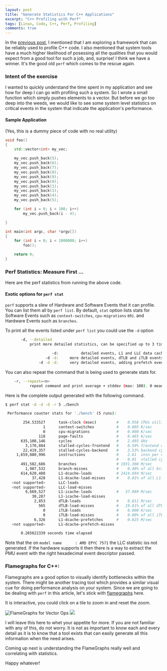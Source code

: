 ```yaml
---
layout: post
title: "Generate Statistics For C++ Applications"
excerpt: "C++ Profiling with Perf"
tags: [Linux, Code, C++, Perf, Profiling]
comments: true
---
```

In the [previous post](http://www.mycpu.org/c++-tuning-tools-explore/), I
mentioned that I am exploring a framework that can be reliably used to profile
C++ code. I also mentioned that system tools have a much higher likelihood of
posessing all the qualities that you would expect from a good tool for such a
job, and, surprise! I think we have a winner. It's the good old ``perf`` which
comes to the rescue again.

### Intent of the exercise
I wanted to quickly understand the time spent in my application and see how for
deep I can go with profiling such a system. So I wrote a small function which
simply pushes elements to a vector. But before we go too deep into the weeds, we
would like to see some system level statistics on critical events in the system
that indicate the application's performance.

#### Sample Application
(Yes, this is a dummy piece of code with no real utility)

```cpp
void foo()
{
    std::vector<int> my_vec;

    my_vec.push_back(5);
    my_vec.push_back(6);
    my_vec.push_back(7);
    my_vec.push_back(8);
    my_vec.push_back(9);
    my_vec.push_back(0);
    my_vec.push_back(1);
    my_vec.push_back(1);
    my_vec.push_back(4);
    my_vec.push_back(5);

    for (int i = 0; i < 100; i++)
        my_vec.push_back(i - 4);

}

int main(int argc, char *argv[])
{
    for (int i = 0; i < 1000000; i++)
        foo();

    return 0;
}

```

### Perf Statistics: Measure First ...
Here are the perf statistics from running the above code.

#### Exotic options for ``perf stat``
``perf`` supports a slew of Hardware and Software Events that it can
profile. You can list them all by ``perf list``. By default, ``stat`` option
lists stats for Software Events such as ``context-switches``, ``cpu-migrations``
etc. and Hardware Events such as ``branches``.

To print all the events listed under ``perf list`` you could use the ``-d`` option
```bash
       -d, --detailed
           print more detailed statistics, can be specified up to 3 times

                     -d:          detailed events, L1 and LLC data cache
                  -d -d:     more detailed events, dTLB and iTLB events
               -d -d -d:     very detailed events, adding prefetch events
```

You can also repeat the command that is being used to generate stats for.
```bash
	-r, --repeat=<n>
           repeat command and print average + stddev (max: 100). 0 means forever.

```

Here is the complete output generated with the following command.
```bash
$ perf stat -d -d -d -r 5 ./bench

 Performance counter stats for './bench' (5 runs):

        254.533527      task-clock (msec)         #    0.958 CPUs utilized            ( +-  0.87% )
                 1      context-switches          #    0.005 K/sec                    ( +- 16.67% )
                 0      cpu-migrations            #    0.000 K/sec                  
               118      page-faults               #    0.465 K/sec                    ( +-  0.43% )
       635,108,146      cycles                    #    2.495 GHz                      ( +-  5.06% )  (40.76%)
         3,170,884      stalled-cycles-frontend   #    0.50% frontend cycles idle     ( +- 16.73% )  (42.14%)
        22,419,357      stalled-cycles-backend    #    3.53% backend cycles idle      ( +- 14.04% )  (43.64%)
     1,659,880,996      instructions              #    2.61  insn per cycle         
                                                  #    0.01  stalled cycles per insn  ( +-  4.03% )  (44.76%)
       491,582,686      branches                  # 1931.308 M/sec                    ( +-  3.95% )  (45.35%)
         1,987,532      branch-misses             #    0.40% of all branches          ( +- 13.18% )  (45.71%)
       614,620,488      L1-dcache-loads           # 2414.694 M/sec                    ( +-  4.77% )  (41.14%)
            37,428      L1-dcache-load-misses     #    0.01% of all L1-dcache hits    ( +-  4.48% )  (39.76%)
   <not supported>      LLC-loads                                                   
   <not supported>      LLC-load-misses                                             
         9,669,527      L1-icache-loads           #   37.989 M/sec                    ( +- 58.22% )  (38.26%)
            30,287      L1-icache-load-misses                                         ( +-  5.43% )  (37.13%)
             2,853      dTLB-loads                #    0.011 M/sec                    ( +-  4.12% )  (36.54%)
               565      dTLB-load-misses          #   19.81% of all dTLB cache hits   ( +-  5.73% )  (36.18%)
                 0      iTLB-loads                #    0.000 K/sec                    (36.20%)
                 0      iTLB-load-misses          #    0.00% of all iTLB cache hits   (36.21%)
             6,326      L1-dcache-prefetches      #    0.025 M/sec                    ( +-  4.60% )  (36.20%)
   <not supported>      L1-dcache-prefetch-misses                                   

       0.265622339 seconds time elapsed                                          ( +-  3.40% )


```
Note that the on 
```model name      : AMD EPYC 7571```
the LLC statistic iss not generated. If the hardware supports it then there is a
way to extract the PMU event with the right hexadecimal event descriptor
passed.

### Flamegraphs for C++:
Flamegraphs are a good option to visually identify bottlenecks within the
system. There might be another tracing tool which provides a similar visual cue
for doing performance analysis on your system. Since we are going to be dealing
with ``perf`` in this article, let's stick with
[flamegraphs](http://www.brendangregg.com/flamegraphs.html) here.

It is interactive, you could click on a tile to zoom in and reset the zoom.

![FlameGraphs for Vector Ops](/images/vec_fg.svg)
<img src="images/vec_fg.svg">

I will leave this here to whet your appetite for more. If you are not familiar
with any of this, do not worry. It is not as important to know each and every
detail as it is to know that a tool exists that can easily generate all this
information when the need arises.

Coming up next is understanding the FlameGraphs really well and correlating with
statistics.

Happy whatever!

